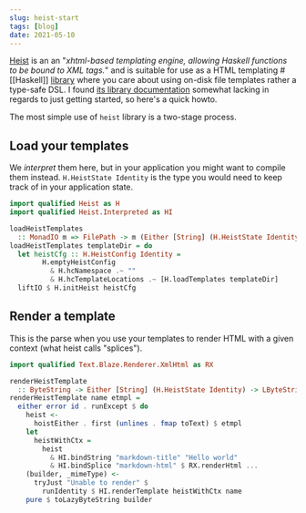 ```yaml
---
slug: heist-start
tags: [blog]
date: 2021-05-10
---
```


[Heist](https://github.com/snapframework/heist) is an an "*xhtml-based templating engine, allowing Haskell functions to be bound to XML tags.*" and is suitable for use as a HTML templating #[[Haskell]] [library](https://vrom911.github.io/blog/html-libraries) where you care about using on-disk file templates rather a type-safe DSL. I found [its library documentation](http://snapframework.com/docs/tutorials/heist#heist-programming) somewhat lacking in regards to just getting started, so here's a quick howto.

The most simple use of `heist` library is a two-stage process. 

## Load your templates

We *interpret* them here, but in your application you might want to compile them instead. `H.HeistState Identity` is the type you would need to keep track of in your application state.

```haskell
import qualified Heist as H
import qualified Heist.Interpreted as HI

loadHeistTemplates 
  :: MonadIO m => FilePath -> m (Either [String] (H.HeistState Identity))
loadHeistTemplates templateDir = do
  let heistCfg :: H.HeistConfig Identity =
        H.emptyHeistConfig
          & H.hcNamespace .~ ""
          & H.hcTemplateLocations .~ [H.loadTemplates templateDir]
  liftIO $ H.initHeist heistCfg
```

## Render a template

This is the parse when you use your templates to render HTML with a given context (what heist calls "splices").

```haskell
import qualified Text.Blaze.Renderer.XmlHtml as RX

renderHeistTemplate 
  :: ByteString -> Either [String] (H.HeistState Identity) -> LByteString
renderHeistTemplate name etmpl =
  either error id . runExcept $ do
    heist <-
      hoistEither . first (unlines . fmap toText) $ etmpl
    let 
      heistWithCtx = 
        heist 
          & HI.bindString "markdown-title" "Hello world"
          & HI.bindSplice "markdown-html" $ RX.renderHtml ...
    (builder, _mimeType) <-
      tryJust "Unable to render" $
        runIdentity $ HI.renderTemplate heistWithCtx name
    pure $ toLazyByteString builder
```
